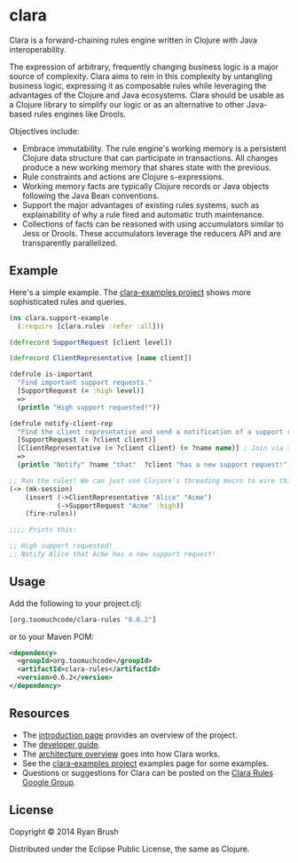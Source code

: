 # clara

Clara is a forward-chaining rules engine written in Clojure with Java interoperability. 

The expression of arbitrary, frequently changing business logic is a major source of complexity. Clara aims to rein in this complexity by untangling business logic, expressing it as composable rules while leveraging the advantages of the Clojure and Java ecosystems. Clara should be usable as a Clojure library to simplify our logic or as an alternative to other Java-based rules engines like Drools.

Objectives include:

* Embrace immutability. The rule engine's working memory is a persistent Clojure data structure that can participate in transactions. All changes produce a new working memory that shares state with the previous.
* Rule constraints and actions are Clojure s-expressions.
* Working memory facts are typically Clojure records or Java objects following the Java Bean conventions. 
* Support the major advantages of existing rules systems, such as explainability of why a rule fired and automatic truth maintenance.
* Collections of facts can be reasoned with using accumulators similar to Jess or Drools. These accumulators leverage the reducers API and are transparently parallelized.

## Example

Here's a simple example. The [clara-examples project](https://github.com/rbrush/clara-examples) shows more sophisticated rules and queries.

```clj
(ns clara.support-example
  (:require [clara.rules :refer :all]))

(defrecord SupportRequest [client level])

(defrecord ClientRepresentative [name client])

(defrule is-important
  "Find important support requests."
  [SupportRequest (= :high level)]
  =>
  (println "High support requested!"))

(defrule notify-client-rep
  "Find the client represntative and send a notification of a support request."
  [SupportRequest (= ?client client)]
  [ClientRepresentative (= ?client client) (= ?name name)] ; Join via the ?client binding.
  =>
  (println "Notify" ?name "that"  ?client "has a new support request!"))

;; Run the rules! We can just use Clojure's threading macro to wire things up.
(-> (mk-session)
    (insert (->ClientRepresentative "Alice" "Acme")
            (->SupportRequest "Acme" :high))
    (fire-rules))

;;;; Prints this:

;; High support requested!
;; Notify Alice that Acme has a new support request!
```

## Usage
Add the following to your project.clj:

```clj
[org.toomuchcode/clara-rules "0.6.2"]
```

or to your Maven POM:

```xml
<dependency>
  <groupId>org.toomuchcode</groupId>
  <artifactId>clara-rules</artifactId>
  <version>0.6.2</version>
</dependency>
```

## Resources

* The [introduction page](https://github.com/rbrush/clara-rules/wiki/Introduction) provides an overview of the project.
* The [developer guide](https://github.com/rbrush/clara-rules/wiki/Guide).
* The [architecture overview](https://github.com/rbrush/clara-rules/wiki/Architecture) goes into how Clara works.
* See the [clara-examples project](https://github.com/rbrush/clara-examples) examples page for some examples.
* Questions or suggestions for Clara can be posted on the [Clara Rules Google Group](https://groups.google.com/forum/?hl=en#!forum/clara-rules).

## License

Copyright © 2014 Ryan Brush

Distributed under the Eclipse Public License, the same as Clojure.


